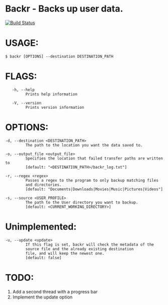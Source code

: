  Backr - Backs up user data.
 ===
[![Build Status](https://travis-ci.org/martinak1/backr.svg?branch=master)](https://travis-ci.org/martinak1/backr)


 USAGE:
 ===

    $ backr [OPTIONS] --destination DESTINATION_PATH

FLAGS:
===

       -h, --help 
             Prints help information 

       -V, --version 
             Prints version information


 OPTIONS:
===
    -d, --destination <DESTINATION_PATH>
             The path to the location you want the data saved to.

    -o, --output_file <output_file>
             Specifies the location that failed transfer paths are written to
             [default: "<DESTINATION_PATH>/backr_log.txt"]

    -r, --regex <regex>
             Passes a regex to the program to only backup matching files
             and directories.
             [default: "Documents|Downloads|Movies|Music|Pictures|Videos"]

    -s, --source <USER_PROFILE>
             The path to the User directory you want to backup.
             [default: <CURRENT_WORKING_DIRECTORY>]

 Unimplemented:
===
    -u, --update <update>
             If this flag is set, backr will check the metadata of the
             source file and the already existing destination
             file, and will keep the newest one.
             [default: false]

 TODO:
===
 1) Add a second thread with a progress bar
 2) Implement the update option
